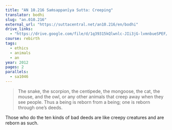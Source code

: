 ```yaml
---
title: "AN 10.216 Saṁsappanīya Sutta: Creeping"
translator: bodhi
slug: "an.010.216"
external_url: "https://suttacentral.net/an10.216/en/bodhi"
drive_links:
  - "https://drive.google.com/file/d/1q39315kQlwnlc-JIi3jG-lvmnbueSPEF/view?usp=drivesdk"
course: rebirth
tags:
  - ethics
  - animals
  - an
year: 2012
pages: 2
parallels:
  - sa1046
---
```


> The snake, the scorpion, the centipede, the mongoose, the cat, the mouse, and the owl, or any other animals that creep away when they see people. Thus a being is reborn from a being; one is reborn through one’s deeds.

Those who do the ten kinds of bad deeds are like creepy creatures and are reborn as such.
